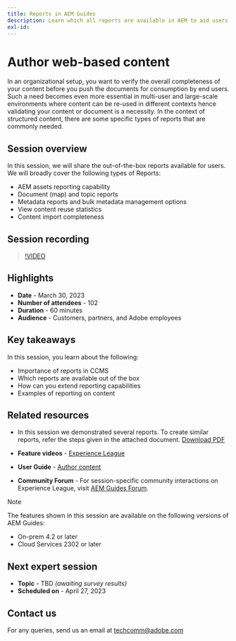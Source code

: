 ```yaml
---
title: Reports in AEM Guides
description: Learn which all reports are available in AEM to aid users in improving the content quality.
exl-id: 
---
```

# Author web-based content

In an organizational setup, you want to verify the overall completeness of your content before you push the documents for consumption by end users. Such a need becomes even more essential in multi-user and large-scale environments where content can be re-used in different contexts hence validating your content or document is a necessity. In the context of structured content, there are some specific types of reports that are commonly needed.


## Session overview

In this session, we will share the out-of-the-box reports available for users. We will broadly cover the following types of Reports:
- AEM assets reporting capability
- Document (map) and topic reports
- Metadata reports and bulk metadata management options
- View content reuse statistics
- Content import completeness


## Session recording

>[!VIDEO](https://video.tv.adobe.com/v/3417529/guides--reporting-reporting?quality=12&learn=on)


## Highlights

- **Date** - March 30, 2023 
- **Number of attendees** - 102
- **Duration** - 60 minutes
- **Audience** - Customers, partners, and Adobe employees


## Key takeaways

In this session, you learn about the following:
- Importance of reports in CCMS
- Which reports are available out of the box
- How can you extend reporting capabilities
- Examples of reporting on content
 

## Related resources 

- In this session we demonstrated several reports. To create similar reports, refer the steps given in the attached document. [Download PDF](./assets/aem-guides-expert-session-reports-documentation.pdf)

- **Feature videos** -  [Experience League](https://experienceleague.adobe.com/docs/experience-manager-guides-learn/videos/output-generation/working-with-reports.html?lang=en) 
 
- **User Guide** - [Author content](https://help.adobe.com/en_US/xml-documentation-for-adobe-experience-manager/index.html#t=DXML-master-map%2Freports-intro.html)
 
- **Community Forum** - For session-specific community interactions on Experience League, visit  [AEM Guides Forum](https://experienceleaguecommunities.adobe.com/t5/experience-manager-guides/bd-p/xml-documentation-discussions).

>[!NOTE]
>
> The features shown in this session are available on the following versions of AEM Guides:
> - On-prem 4.2 or later
> - Cloud Services 2302 or later


## Next expert session 

- **Topic** - TBD *(awaiting survey results)*
- **Scheduled on** - April 27, 2023


## Contact us

For any queries, send us an email at <techcomm@adobe.com>
